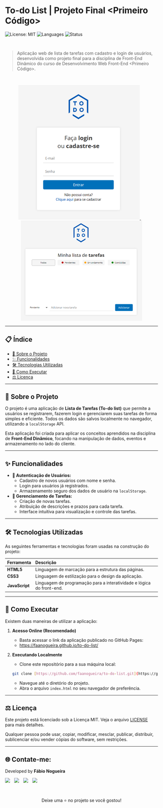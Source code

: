 # To-do List | Projeto Final <Primeiro Código>

![License: MIT](https://img.shields.io/badge/License-MIT-yellow.svg?style=for-the-badge)
![Languages](https://img.shields.io/github/languages/top/niwanbernardo/todo-list?style=for-the-badge)
![Status](https://img.shields.io/badge/Status-Concluído-brightgreen?style=for-the-badge)

<br>

> Aplicação web de lista de tarefas com cadastro e login de usuários, desenvolvida como projeto final para a disciplina de Front-End Dinâmico do curso de Desenvolvimento Web Front-End <Primeiro Código>.

<br>

<p align="center">
  <a href="https://faanogueira.github.io/todo-list/">
    <img src="https://github.com/faanogueira/to-do-list/blob/main/assets/login.png" width="400" alt="Imagem da tela de login">
  </a>
  &nbsp;&nbsp;&nbsp;
  <a href="https://faanogueira.github.io/todo-list/">
    <img src="https://github.com/faanogueira/to-do-list/blob/main/assets/lista.png" width="400" alt="Imagem da tela de tarefas">
  </a>
</p>

---

## 📋 Índice

- [📍 Sobre o Projeto](#-sobre-o-projeto)
- [✨ Funcionalidades](#-funcionalidades)
- [🛠️ Tecnologias Utilizadas](#️-tecnologias-utilizadas)
- [🚀 Como Executar](#-como-executar)
- [⚖️ Licença](#️-licença)

---

## 📍 Sobre o Projeto

O projeto é uma aplicação de **Lista de Tarefas (To-do list)** que permite a usuários se registrarem, fazerem login e gerenciarem suas tarefas de forma simples e eficiente. Todos os dados são salvos localmente no navegador, utilizando a `localStorage` API.

Esta aplicação foi criada para aplicar os conceitos aprendidos na disciplina de **Front-End Dinâmico**, focando na manipulação de dados, eventos e armazenamento no lado do cliente.

---

## ✨ Funcionalidades

-   **👤 Autenticação de Usuários:**
    -   Cadastro de novos usuários com nome e senha.
    -   Login para usuários já registrados.
    -   Armazenamento seguro dos dados de usuário na `localStorage`.
-   **📝 Gerenciamento de Tarefas:**
    -   Criação de novas tarefas.
    -   Atribuição de descrições e prazos para cada tarefa.
    -   Interface intuitiva para visualização e controle das tarefas.

---

## 🛠️ Tecnologias Utilizadas

As seguintes ferramentas e tecnologias foram usadas na construção do projeto:

| Ferramenta | Descrição |
| :--- | :--- |
| **HTML5** | Linguagem de marcação para a estrutura das páginas. |
| **CSS3** | Linguagem de estilização para o design da aplicação. |
| **JavaScript** | Linguagem de programação para a interatividade e lógica do front-end. |

---

## 🚀 Como Executar

Existem duas maneiras de utilizar a aplicação:

1.  **Acesso Online (Recomendado)**
    -   Basta acessar o link da aplicação publicado no GitHub Pages:
    -   <https://faanogueira.github.io/to-do-list/>

2.  **Executando Localmente**
    -   Clone este repositório para a sua máquina local:
      ```sh
      git clone [https://github.com/faanogueira/to-do-list.git](https://github.com/faanogueira/to-do-list.git)
      ```
    -   Navegue até o diretório do projeto.
    -   Abra o arquivo `index.html` no seu navegador de preferência.

---

## ⚖️ Licença

Este projeto está licenciado sob a Licença MIT. Veja o arquivo [LICENSE](LICENSE.md) para mais detalhes.

Qualquer pessoa pode usar, copiar, modificar, mesclar, publicar, distribuir, sublicenciar e/ou vender cópias do software, sem restrições.

---

<!-- Início da seção "Contato" -->
<h2>🌐 Contate-me: </h2>
<div>
  <p>Developed by <b>Fábio Nogueira</b></p>
</div>
<p>
<a href="https://www.linkedin.com/in/faanogueira/" target="_blank"><img style="padding-right: 10px;" src="https://img.icons8.com/?size=100&id=13930&format=png&color=000000" target="_blank" width="80"></a>
<a href="https://github.com/faanogueira" target="_blank"><img style="padding-right: 10px;" src="https://img.icons8.com/?size=100&id=AZOZNnY73haj&format=png&color=000000" target="_blank" width="80"></a>
<a href="https://api.whatsapp.com/send?phone=5571983937557" target="_blank"><img style="padding-right: 10px;" src="https://img.icons8.com/?size=100&id=16713&format=png&color=000000" target="_blank" width="80"></a>
<a href="mailto:faanogueira@gmail.com"><img style="padding-right: 10px;" src="https://img.icons8.com/?size=100&id=P7UIlhbpWzZm&format=png&color=000000" target="_blank" width="80"></a> 
</p>
<!-- Fim da seção "Contato" -->
<br>
<p align="center">
  Deixe uma ⭐ no projeto se você gostou!
</p>

